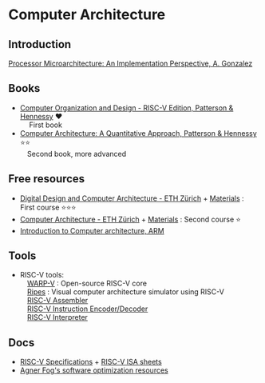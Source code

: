 # Computer Architecture

## Introduction 

[Processor Microarchitecture: An Implementation Perspective, A. Gonzalez](https://drive.google.com/file/d/1t16Z7g40b3D2FhSQYjsbbubuRT3f5Ncq/view?usp=drive_link)

## Books
* [Computer Organization and Design - RISC-V Edition, Patterson & Hennessy](https://drive.google.com/file/d/1g5084zQl1rht45y5ysFzewLuau2Qw2f-/view?usp=drive_link) ❤️  
&emsp; First book
* [Computer Architecture: A Quantitative Approach, Patterson & Hennessy](https://drive.google.com/file/d/1oia5wUTSh3CBh6u5QcullHaC8R2VUOlY/view?usp=drive_link) ⭐⭐  
&emsp;Second book, more advanced

## Free resources
* [Digital Design and Computer Architecture - ETH Zürich](https://www.youtube.com/playlist?list=PL5Q2soXY2Zi-EImKxYYY1SZuGiOAOBKaf) + [Materials](https://safari.ethz.ch/digitaltechnik/spring2023/doku.php?id=schedule) : First course ⭐⭐⭐
* [Computer Architecture - ETH Zürich](https://www.youtube.com/watch?v=VcKjvwD930o&list=PL5Q2soXY2Zi-EImKxYYY1SZuGiOAOBKaf) + [Materials](https://safari.ethz.ch/architecture/fall2023/doku.php?id=schedule) : Second course ⭐
* [Introduction to Computer architecture, ARM](https://github.com/arm-university/Introduction-to-Computer-Architecture-Education-Kit.git)

## Tools
* RISC-V tools:  
&emsp;[WARP-V](https://warp-v.org/) : Open-source RISC-V core  
&emsp;[Ripes](https://github.com/mortbopet/Ripes.git) : Visual computer architecture simulator using RISC-V  
&emsp;[RISC-V Assembler](https://riscvasm.lucasteske.dev/)  
&emsp;[RISC-V Instruction Encoder/Decoder](https://luplab.gitlab.io/rvcodecjs/)  
&emsp;[RISC-V Interpreter](https://www.cs.cornell.edu/courses/cs3410/2019sp/riscv/interpreter/)

## Docs
* [RISC-V Specifications](https://riscv.org/technical/specifications/) + [RISC-V ISA sheets](https://github.com/victorbouvet/Roadmap/tree/ec17ef6c32fb0fd58b2246a29d8c505602e1f49d/Documentations/Computer%20architecture/RISC-V)
* [Agner Fog's software optimization resources](https://github.com/victorbouvet/Roadmap/tree/ec17ef6c32fb0fd58b2246a29d8c505602e1f49d/Documentations/Computer%20architecture/Agner%20Fog)
